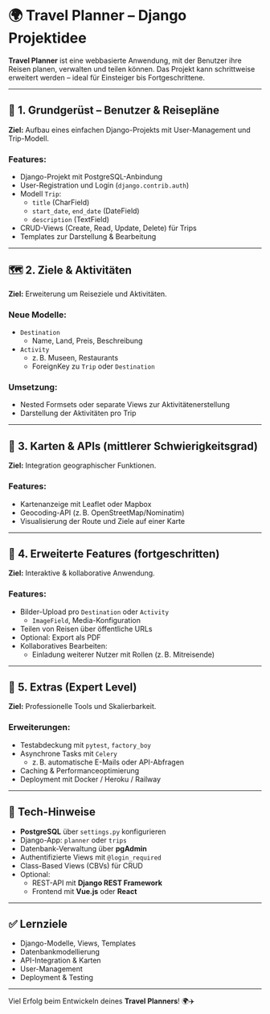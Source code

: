 # 🌍 Travel Planner – Django Projektidee

**Travel Planner** ist eine webbasierte Anwendung, mit der Benutzer ihre Reisen planen, verwalten und teilen können. Das Projekt kann schrittweise erweitert werden – ideal für Einsteiger bis Fortgeschrittene.

---

## 🔧 1. Grundgerüst – Benutzer & Reisepläne

**Ziel:** Aufbau eines einfachen Django-Projekts mit User-Management und Trip-Modell.

### Features:
- Django-Projekt mit PostgreSQL-Anbindung
- User-Registration und Login (`django.contrib.auth`)
- Modell `Trip`:
  - `title` (CharField)
  - `start_date`, `end_date` (DateField)
  - `description` (TextField)
- CRUD-Views (Create, Read, Update, Delete) für Trips
- Templates zur Darstellung & Bearbeitung

---

## 🗺️ 2. Ziele & Aktivitäten

**Ziel:** Erweiterung um Reiseziele und Aktivitäten.

### Neue Modelle:
- `Destination`
  - Name, Land, Preis, Beschreibung
- `Activity`
  - z. B. Museen, Restaurants
  - ForeignKey zu `Trip` oder `Destination`

### Umsetzung:
- Nested Formsets oder separate Views zur Aktivitätenerstellung
- Darstellung der Aktivitäten pro Trip

---

## 📍 3. Karten & APIs (mittlerer Schwierigkeitsgrad)

**Ziel:** Integration geographischer Funktionen.

### Features:
- Kartenanzeige mit Leaflet oder Mapbox
- Geocoding-API (z. B. OpenStreetMap/Nominatim)
- Visualisierung der Route und Ziele auf einer Karte

---

## 🚀 4. Erweiterte Features (fortgeschritten)

**Ziel:** Interaktive & kollaborative Anwendung.

### Features:
- Bilder-Upload pro `Destination` oder `Activity`
  - `ImageField`, Media-Konfiguration
- Teilen von Reisen über öffentliche URLs
- Optional: Export als PDF
- Kollaboratives Bearbeiten:
  - Einladung weiterer Nutzer mit Rollen (z. B. Mitreisende)

---

## 🧪 5. Extras (Expert Level)

**Ziel:** Professionelle Tools und Skalierbarkeit.

### Erweiterungen:
- Testabdeckung mit `pytest`, `factory_boy`
- Asynchrone Tasks mit `Celery`
  - z. B. automatische E-Mails oder API-Abfragen
- Caching & Performanceoptimierung
- Deployment mit Docker / Heroku / Railway

---

## 🧰 Tech-Hinweise

- **PostgreSQL** über `settings.py` konfigurieren
- Django-App: `planner` oder `trips`
- Datenbank-Verwaltung über **pgAdmin**
- Authentifizierte Views mit `@login_required`
- Class-Based Views (CBVs) für CRUD
- Optional:
  - REST-API mit **Django REST Framework**
  - Frontend mit **Vue.js** oder **React**

---

## ✅ Lernziele

- Django-Modelle, Views, Templates
- Datenbankmodellierung
- API-Integration & Karten
- User-Management
- Deployment & Testing

---

Viel Erfolg beim Entwickeln deines **Travel Planners**! 🌍✈️
